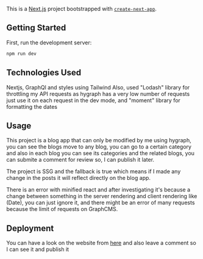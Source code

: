 This is a [Next.js](https://nextjs.org/) project bootstrapped with [`create-next-app`](https://github.com/vercel/next.js/tree/canary/packages/create-next-app).

## Getting Started

First, run the development server:

```bash
npm run dev
```

## Technologies Used

Nextjs, GraphQl and styles using Tailwind
Also, used "Lodash" library for throttling my API requests as hygraph has a very low number of requests just use it on each request in the dev mode, and "moment" library for formatting the dates

## Usage

This project is a blog app that can only be modified by me using hygraph, you can see the blogs move to any blog, you can go to a certain category and also in each blog you can see its categories and the related blogs, you can submite a comment for review so, I can publish it later.

The project is SSG and the fallback is true which means if I made any change in the posts it will reflect directly on the blog app.

There is an error with minified react and after investigating it's because a change between something in the server rendering and client rendering like (Date), you can just ignore it, and there might be an error of many requests because the limit of requests on GraphCMS.

## Deployment

You can have a look on the website from [here](https://next-graphql-blog-pi.vercel.app/) and also leave a comment so I can see it and publish it
